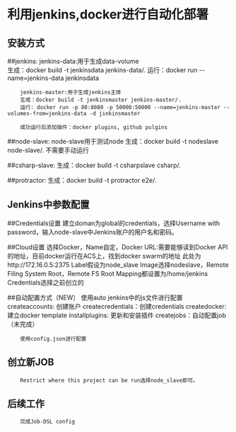 利用jenkins,docker进行自动化部署
=================================

安装方式
------------


##jenkins:
        jenkins-data:用于生成data-volume  
        生成：docker build -t jenkinsdata jenkins-data/.
        运行：docker run --name=jenkins-data jenkinsdata

        jenkins-master:用于生成jenkins主体
        生成：docker build -t jenkinsmaster jenkins-master/.
        运行: docker run -p 80:8080 -p 50000:50000 --name=jenkins-master --volumes-from=jenkins-data -d jinkinsmaster

        成功运行后添加插件：docker plugins, github pulgins

##node-slave:
        node-slave用于测试node
        生成：docker build -t nodeslave node-slave/.
        不需要手动运行

##csharp-slave:
        生成：docker build -t csharpslave csharp/.

##protractor:
        生成：docker build -t protractor e2e/.

Jenkins中参数配置
--------------
##Credentials设置
        建立doman为global的credentials，选择Username with password，输入node-slave中Jenkins账户的用户名和密码。

##Cloud设置
        选择Docker，Name自定，Docker URL:需要能够读到Docker API的地址，目前docker运行在ACS上，找到docker swarm的地址
        此处为http://172.16.0.5:2375
        Label假设为node_slave
        Image选择nodeslave，Remote Filing System Root，Remote FS Root Mapping都设置为/home/jenkins
        Credentials选择之前创立的

##自动配置方式（NEW）
		使用auto jenkins中的js文件进行配置
		createaccounts: 创建账户
		createcredentials：创建credentials
		createdocker: 建立docker template
		installplugins: 更新和安装插件
		createjobs：自动配置job（未完成）
		
		使用config.json进行配置



创立新JOB
----------------
        Restrict where this project can be run选择node_slave即可。

后续工作
--------------
        完成Job-DSL config
